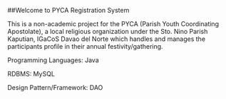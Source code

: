 ##Welcome to PYCA Registration System

This is a non-academic project for the PYCA (Parish Youth Coordinating Apostolate), a local religious organization under the Sto. Nino Parish Kaputian, IGaCoS Davao del Norte which handles and manages the participants profile in their annual festivity/gathering.

Programming Languages: Java

RDBMS: MySQL

Design Pattern/Framework: DAO
